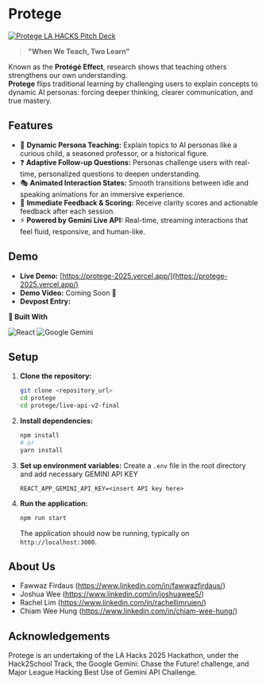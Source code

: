 # Protege
[![Protege LA HACKS Pitch Deck](https://github.com/user-attachments/assets/be100822-d737-4c48-bc96-1993b7b2593f)](https://protege-2025.vercel.app/)

> **"When We Teach, Two Learn"**  

Known as the **Protégé Effect**, research shows that teaching others strengthens our own understanding.  
**Protege** flips traditional learning by challenging users to explain concepts to dynamic AI personas: forcing deeper thinking, clearer communication, and true mastery.

## Features

- 🧠 **Dynamic Persona Teaching:** Explain topics to AI personas like a curious child, a seasoned professor, or a historical figure.
- ❓ **Adaptive Follow-up Questions:** Personas challenge users with real-time, personalized questions to deepen understanding.
- 🎭 **Animated Interaction States:** Smooth transitions between idle and speaking animations for an immersive experience.
- 📝 **Immediate Feedback & Scoring:** Receive clarity scores and actionable feedback after each session.
- ⚡ **Powered by Gemini Live API:** Real-time, streaming interactions that feel fluid, responsive, and human-like.

## Demo

- **Live Demo:** [https://protege-2025.vercel.app/](https://protege-2025.vercel.app/)
- **Demo Video:** Coming Soon 🎥
- **Devpost Entry:** 

**🔨 Built With**

![React](https://img.shields.io/badge/react-%2320232a.svg?style=for-the-badge&logo=react&logoColor=%2361DAFB)
![Google Gemini](https://img.shields.io/badge/google%20gemini-8E75B2?style=for-the-badge&logo=google%20gemini&logoColor=white)

## Setup

1.  **Clone the repository:**

    ```bash
    git clone <repository_url>
    cd protege
    cd protege/live-api-v2-final
    ```

2.  **Install dependencies:**

    ```bash
    npm install
    # or
    yarn install
    ```

3.  **Set up environment variables:**
    Create a `.env` file in the root directory and add necessary GEMINI API KEY

    ```
    REACT_APP_GEMINI_API_KEY=<insert API key here>
    ```

5.  **Run the application:**
    ```bash
    npm run start
    ```
    The application should now be running, typically on `http://localhost:3000`.

## About Us

- Fawwaz Firdaus (https://www.linkedin.com/in/fawwazfirdaus/)
- Joshua Wee (https://www.linkedin.com/in/joshuawee5/)
- Rachel Lim (https://www.linkedin.com/in/rachellimruien/)
- Chiam Wee Hung (https://www.linkedin.com/in/chiam-wee-hung/)


## Acknowledgements

Protege is an undertaking of the LA Hacks 2025 Hackathon, under the Hack2School Track, the Google Gemini: Chase the Future! challenge, and Major League Hacking Best Use of Gemini API Challenge.

